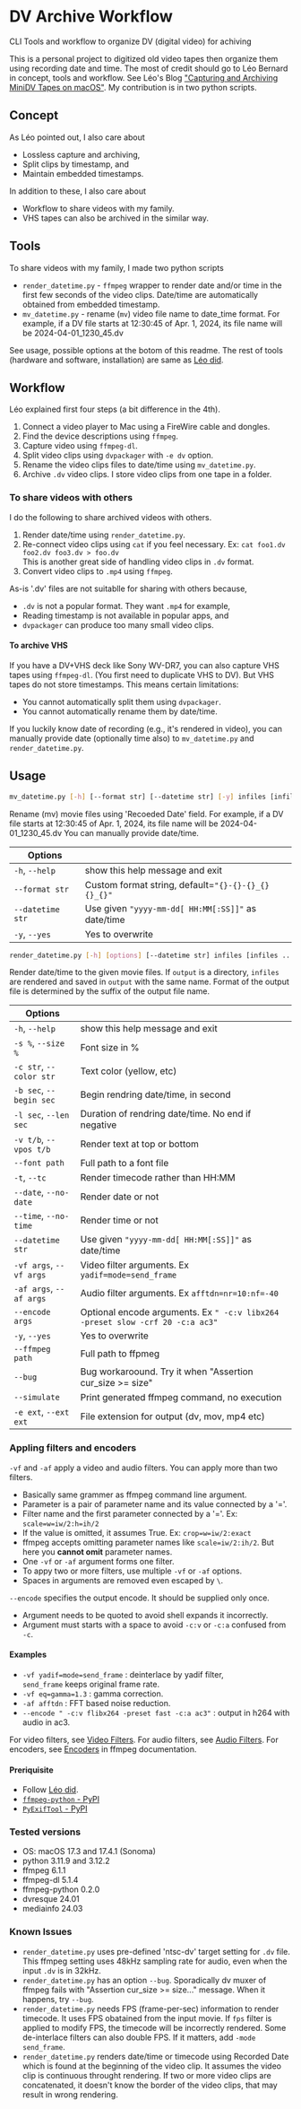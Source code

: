 # DV Archive Workflow

CLI Tools and workflow to organize DV (digital video) for achiving

This is a personal project to digitized old video tapes then organize them using recording date and time.
The most of credit should go to Léo Bernard in concept, tools and workflow.
See Léo's Blog ["Capturing and Archiving MiniDV Tapes on macOS"](https://leolabs.org/blog/capture-minidv-on-macos/).
My contribution is in two python scripts.

## Concept
As Léo pointed out, I also care about
- Lossless capture and archiving,
- Split clips by timestamp, and
- Maintain embedded timestamps.

In addition to these, I also care about
- Workflow to share videos with my family.
- VHS tapes can also be archived in the similar way.

## Tools

To share videos with my family, I made two python scripts
- `render_datetime.py` - `ffmpeg` wrapper to render date and/or time in the first few seconds of the video clips.
Date/time are automatically obtained from embedded timestamp.
- `mv_datetime.py` - rename (`mv`) video file name to date_time format.
For example, if a DV file starts at 12:30:45 of Apr. 1, 2024, its file name will be 2024-04-01_1230_45.dv

See usage, possible options at the botom of this readme.
The rest of tools (hardware and software, installation) are same as [Léo did](https://leolabs.org/blog/capture-minidv-on-macos/).

## Workflow

Léo explained first four steps (a bit difference in the 4th).
1. Connect a video player to Mac using a FireWire cable and dongles.
1. Find the device descriptions using `ffmpeg`.
1. Capture video using `ffmpeg-dl`.
1. Split video clips using `dvpackager` with `-e dv` option.
1. Rename the video clips files to date/time using `mv_datetime.py`.
1. Archive `.dv` video clips. I store video clips from one tape in a folder.

### To share videos with others

I do the following to share archived videos with others.
1. Render date/time using `render_datetime.py`.
1. Re-connect video clips using `cat` if you feel necessary.
Ex: `cat foo1.dv foo2.dv foo3.dv > foo.dv`  
This is another great side of handling video clips in `.dv` format.
1. Convert video clips to `.mp4` using `ffmpeg`.

As-is '.dv' files are not suitablle for sharing with others because,
- `.dv` is not a popular format. They want `.mp4` for example,
- Reading timestamp is not available in popular apps, and
- `dvpackager` can produce too many small video clips.

#### To archive VHS

If you have a DV+VHS deck like Sony WV-DR7, you can also capture VHS tapes using `ffmpeg-dl`.
(You first need to duplicate VHS to DV).
But VHS tapes do not store timestamps.
This means certain limitations:
- You cannot automatically split them using `dvpackager`.
- You cannot automatically rename them by date/time.

If you luckily know date of recording (e.g., it's rendered in video),
you can manually provide date (optionally time also) to `mv_datetime.py` and `render_datetime.py`.

## Usage

```bash
mv_datetime.py [-h] [--format str] [--datetime str] [-y] infiles [infiles ...]
```

Rename (mv) movie files using 'Recoeded Date' field.
For example, if a DV file starts at 12:30:45 of Apr. 1, 2024, its file name will be 2024-04-01_1230_45.dv
You can manually provide date/time.

| Options |     |
| ------- | --- |
| `-h`, `--help`    | show this help message and exit |
| `--format str`    | Custom format string, default=`"{}-{}-{}_{}{}_{}"` |
| `--datetime str`  | Use given `"yyyy-mm-dd[ HH:MM[:SS]]"` as date/time |
| `-y`, `--yes`     | Yes to overwrite |

```bash
render_datetime.py [-h] [options] [--datetime str] infiles [infiles ...] output
```

Render date/time to the given movie files.
If `output` is a directory, `infiles` are rendered and saved in `output` with the same name.
Format of the output file is determined by the suffix of the output file name.

| Options |     |
| ------- | --- |
| `-h`, `--help`         | show this help message and exit |
| `-s %`, `--size %`     | Font size in % |
| `-c str`, `--color str`| Text color (yellow, etc) |
| `-b sec`, `--begin sec`| Begin rendring date/time, in second |
| `-l sec`, `--len sec`  | Duration of rendring date/time. No end if negative |
| `-v t/b`, `--vpos t/b` | Render text at top or bottom |
| `--font path`          | Full path to a font file |
| `-t`, `--tc `          | Render timecode rather than HH:MM |
| `--date`, `--no-date`  | Render date or not|
| `--time`, `--no-time`  | Render time or not|
| `--datetime str`       | Use given `"yyyy-mm-dd[ HH:MM[:SS]]"` as date/time |
| `-vf args`, `--vf args`| Video filter arguments. Ex `yadif=mode=send_frame` |
| `-af args`, `--af args`| Audio filter arguments. Ex `afftdn=nr=10:nf=-40` |
| `--encode args`        | Optional encode arguments. Ex `" -c:v libx264 -preset slow -crf 20 -c:a ac3"` |
| `-y`, `--yes`          | Yes to overwrite |
| `--ffmpeg path`        | Full path to ffpmeg |
| `--bug`                | Bug workaroound. Try it when "Assertion cur_size >= size" |
| `--simulate`           | Print generated ffmpeg command, no execution |
|`-e ext`, `--ext ext`   | File extension for output (dv, mov, mp4 etc) |

### Appling filters and encoders

`-vf` and `-af` apply a video and audio filters. You can apply more than two filters.

  * Basically same grammer as ffmpeg command line argument.
  * Parameter is a pair of parameter name and its value connected by a '='.
  * Filter name and the first parameter connected by a '='.
    Ex: `scale=w=iw/2:h=ih/2`
  * If the value is omitted, it assumes True.
    Ex: `crop=w=iw/2:exact`
  * ffmpeg accepts omitting parameter names like `scale=iw/2:ih/2`.
    But here you **cannot omit** parameter names.
  * One `-vf` or `-af` argument forms one filter.
  * To appy two or more filters, use multiple `-vf` or `-af` options.
  * Spaces in arguments are removed even escaped by `\`.

`--encode` specifies the output encode. It should be supplied only once.
  * Argument needs to be quoted to avoid shell expands it incorrectly.
  * Argument must starts with a space to avoid `-c:v` or `-c:a` confused from `-c`.

#### Examples
  * `-vf yadif=mode=send_frame` : deinterlace by yadif filter,  
      `send_frame` keeps original frame rate.
  * `-vf eq=gamma=1.3` : gamma correction.
  * `-af afftdn` : FFT based noise reduction.
  * `--encode " -c:v flibx264 -preset fast -c:a ac3"` : output in h264 with audio in ac3.

For video filters, see [Video Filters](https://ffmpeg.org/ffmpeg-filters.html#Video-Filters).
For audio filters, see [Audio Filters](https://ffmpeg.org/ffmpeg-filters.html#VAudio-Filters).
For encoders, see [Encoders](https://ffmpeg.org/ffmpeg-codecs.html#Encoders) in ffmpeg documentation.

#### Preriquisite

- Follow [Léo did](https://leolabs.org/blog/capture-minidv-on-macos/).
- [`ffmpeg-python` - PyPI](https://pypi.org/project/ffmpeg-python/)
- [`PyExifTool` - PyPI](https://pypi.org/project/PyExifTool/)

### Tested versions

- OS: macOS 17.3 and 17.4.1 (Sonoma)
- python 3.11.9 and 3.12.2
- ffmpeg 6.1.1
- ffmpeg-dl 5.1.4
- ffmpeg-python 0.2.0
- dvresque 24.01
- mediainfo 24.03

### Known Issues

- `render_datetime.py` uses pre-defined 'ntsc-dv' target setting for `.dv` file.
This ffmpeg setting uses 48kHz sampling rate for audio,
even when the input `.dv` is in 32kHz.
- `render_datetime.py` has an option `--bug`.
Sporadically dv muxer of ffmpeg fails with "Assertion cur_size >= size..." message.
When it happens, try `--bug`.
- `render_datetime.py` needs FPS (frame-per-sec) information to render timecode.
It uses FPS obatained from the input movie.
If `fps` filter is applied to modify FPS, the timecode will be incorrectly rendered.
Some de-interlace filters can also double FPS.
If it matters, add `-mode send_frame`.
- `render_datetime.py` renders date/time or timecode using Recorded Date which is found at the beginning of the video clip.
It assumes the video clip is continuous throught rendering.
If two or more video clips are concatenated, it doesn't know the border of the video clips, that may result in wrong rendering.

